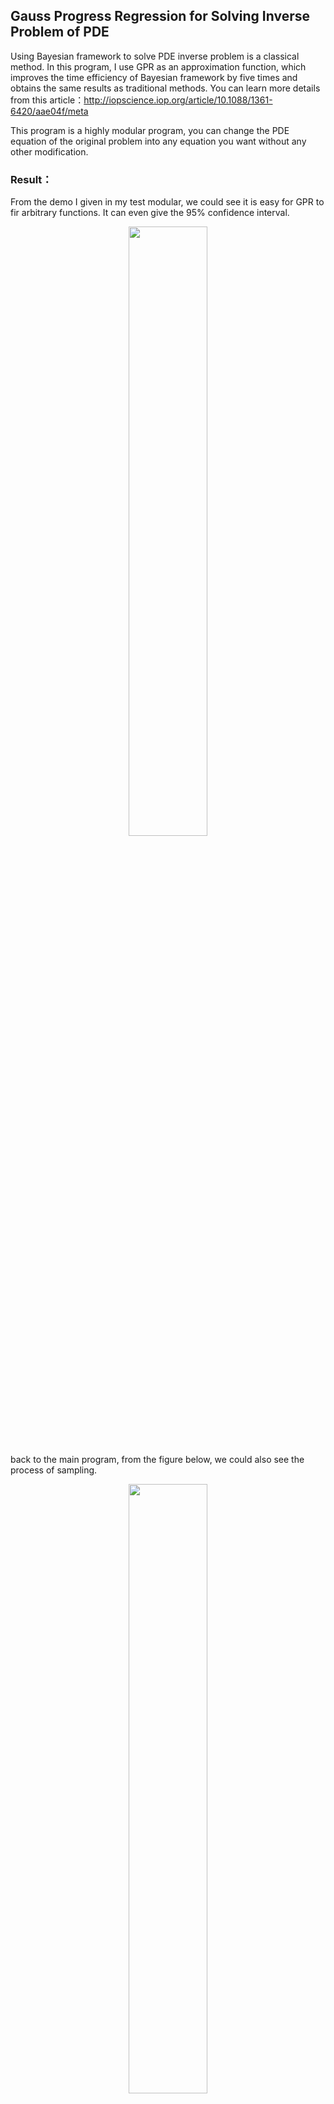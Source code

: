﻿## Gauss Progress Regression for Solving Inverse Problem of PDE

Using Bayesian framework to solve PDE inverse problem is a classical method. In this program, I use GPR as an approximation function, which improves the time efficiency of Bayesian framework by five times and obtains the same results as traditional methods. You can learn more details from this article：http://iopscience.iop.org/article/10.1088/1361-6420/aae04f/meta

This program is a highly modular program, you can change the PDE equation of the original problem into any equation you want without any other modification.

### Result：
From the demo I given in my test modular, we could see it is easy for GPR to fir arbitrary functions. It can even give the 95% confidence interval.
<div align=center>
<img src="https://img-blog.csdnimg.cn/20181119112810600.jpg" width=50% height=50% /> 
</div align>

back to the main program, from the figure below, we could also see the process of sampling.
<div align=center>
<img src="https://img-blog.csdnimg.cn/20181119113656957.jpg" width=50% height=50% /> 
</div align>
the reslut for the distribution of parameters are here:
<div align=center>
<img src="https://img-blog.csdnimg.cn/2018111911384324.jpg" width=50% height=50% /> 
</div lign>

### Usage
 you can use regAndPre function to implement my program.

a. When there is no parameter, the first part is to provide data for training, and it needs to solve many times PDE.
```	
regAndPre()
```	
b. When there is a parameter, second parts are executed to transform between the matrix and the vector.

c. when there are 5 parameters , third parts perform and get the observation vector.
```	
regAndPre(x0,y0,yadta,A,Hyp)
```	
when you need to use your own pde, you need only change the ThomasAlgorithm.m and DYakonov_DiffMethod.m program. You should pay attention to the data frame for the input and output.

### Dependencies
1. GP
2.  MCMC

those are useful in matlab toolbox 
